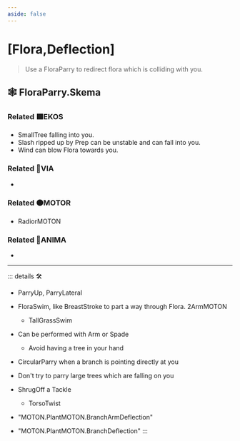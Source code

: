 ```yaml
---
aside: false
---
```

# <py>[Flora,Deflection]</py>

> Use a FloraParry to redirect flora which is colliding with you.  

## 🕸 FloraParry.Skema

### Related 🟩EKOS

- SmallTree falling into you.
- Slash ripped up by Prep can be unstable and can fall into you.
- Wind can blow Flora towards you.

### Related 🔻VIA

-

### Related 🟠MOTOR

- RadiorMOTON

### Related 💜ANIMA

-

---

<!-- =================================================== -->
<!-- =================================================== -->
<!-- =================================================== -->
<!-- =================================================== -->
<!-- =================================================== -->
::: details 🛠

- ParryUp, ParryLateral
- FloraSwim, like BreastStroke to part a way through Flora. 2ArmMOTON
    - TallGrassSwim
- Can be performed with Arm or Spade
    - Avoid having a tree in your hand
- CircularParry when a branch is pointing directly at you  
- Don't try to parry large trees which are falling on you
- ShrugOff a Tackle
    - TorsoTwist

- "MOTON.PlantMOTON.BranchArmDeflection"
- "MOTON.PlantMOTON.BranchDeflection"
:::

